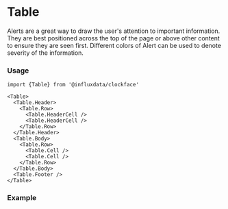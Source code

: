 # Table

Alerts are a great way to draw the user's attention to important information. They are best positioned across the top of the page or above other content to ensure they are seen first. Different colors of Alert can be used to denote severity of the information.

### Usage
```tsx
import {Table} from '@influxdata/clockface'
```
```tsx
<Table>
  <Table.Header>
    <Table.Row>
      <Table.HeaderCell />
      <Table.HeaderCell />
    </Table.Row>
  </Table.Header>
  <Table.Body>
    <Table.Row>
      <Table.Cell />
      <Table.Cell />
    </Table.Row>
  </Table.Body>
  <Table.Footer />
</Table>
```

### Example
<!-- STORY -->

<!-- STORY HIDE START -->

<!-- STORY HIDE END -->

<!-- PROPS -->
